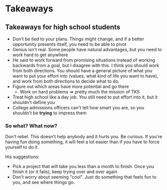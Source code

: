 # Takeaways
## Takeaways for high school students
* Don't be tied to your plans. Things might change, and if a better opportunity presents itself, you need to be able to pivot
* Genius isn't real. Some people have natural advantages, but you need to work hard to get anywhere
* He said to work forward from promising situations instead of working backwards from a goal, but I disagree with this. I think you should work from both directions. You should have a general picture of what you want to put your effort into (values, what kind of life you want to have), and work from both directions to decide what to do. 
* Figure out which areas have more potential and go there
	* Work on hard problems => pretty much the mission of TKS
* Treat high school like a day job. You still need to put effort into it, but it shouldn't define you
* College admissions officers can't tell how smart you are, so you shouldn't be **trying** to impress them

### So what? What now?
Don't rebel. This doesn't help anybody and it hurts you. Be curious. If you're having fun doing something, it will feel a lot easier than if you have to force yourself to do it. 

His suggestions:
* Pick a project that will take you less than a month to finish. Once you finish it (or it fails), keep trying over and over again
* Don't worry about seeming "cool". Just do something that feels fun to you, and see where things go. 